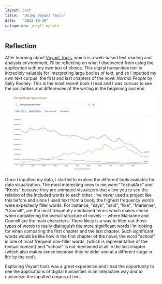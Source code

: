 ```yaml
---
layout: post
title:  "Using Voyant Tools"
date:   "2022-10-30"
categories: jekyll update
---
```


## Reflection
After learning about <a href="https://voyant-tools.org/">Voyant Tools</a>, which is a web-based text reading and analysis environment, I'll be reflecting on what I discovered from using the application with my own text of choice. This digital humanities tool is incredibly valuable for interpreting large bodies of text, and so I inputted my own text corpus: the first and last chapters of the novel <i>Normal People</i> by Sally Rooney. This is the most recent book I read and I was curious to see the similarities and differences of the writing in the beginning and end.

<!-- ![png](../assets/voyant-min.png) -->
![png](../assets/ngrams1.png)

Once I inputted my data, I started to explore the different tools available for data visualization. The most interesting ones to me were "TextualArc" and "Knots" because they are animated visualizers that allow you to see the relation of the included words to each other. I've never used a project like this before and since I used text from a book, the highest frequency words were expectedly filler words. For instance, "says", "said", "like", "Marianne", "Connell", are the most frequently mentioned terms which makes sense when considering the overall structure of novels -- where Marianne and Connell are the main characters. There likely is a way to filter out those types of words to really distinguish the more significant words I'm looking for when comparing the first chapter and the last chapter. Such significant words would be like how in the first chapter of the novel, the word "school" is one of most frequent non-filler words, (which is representative of the textual content) and "school" is not mentioned at all in the last chapter (which also makes sense because they're older and at a different stage in life by the end). 

Exploring Voyant tools was a great experience and I had the opportunity to see the applications of digital humanities in an interactive way and to customize the inputted corpus of text.
